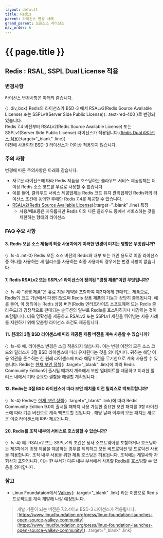 ```yaml
---
layout: default
title: Redis
parent: 라이선스 변경 사례
grand_parent: 오픈소스 라이선스
nav_order: 6
---
```

# {{ page.title }}

## Redis : RSAL, SSPL Dual License 적용
### 변경사항
라이선스 변경사항은 아래와 같습니다.


{: .div_box}
Redis의 라이선스가 BSD-3 에서  <span> RSALv2(Redis Source Available License) 또는 SSPLv1(Server Side Public License)</span>{: .text-red-400 }로 변경되었습니다.<br>
Redis 7.4 버전부터 RSALv2(Redis Source Available License) 또는 SSPLv1(Server Side Public License) 라이선스가 적용됩니다.([Redis Dual 라이선스 적용](https://redis.io/blog/redis-adopts-dual-source-available-licensing/){:target="_blank" .line})<br>
이전에 사용되던 BSD-3 라이선스가 더이상 적용되지 않습니다.<br>

### 주의 사항
변경에 따른 주의사항은 아래와 같습니다.

- 새로운 라이선스에 따라 Redis 제품을 호스팅하는 클라우드 서비스 제공업체는 더 이상 Redis 소스 코드를 무료로 사용할 수 없습니다. 
- 예를 들어, 클라우드 서비스 제공업체는 Redis 코드 유지 관리업체인 Redis와의 라이선스 조건에 동의한 후에만 Redis 7.4를 제공할 수 있습니다.
- [RSALv2(Redis Source Available License)](https://redis.com/legal/rsalv2-agreement/){:target="_blank" .line} 특징
  - 사용/배포등은 자유롭지만 Redis 이외 다른 클라우드 등에서 서비스하는 것을 제한하는 형태의 라이선스
  

### FAQ 주요 사항
#### 3. Redis 오픈 소스 제품의 최종 사용자에게 이러한 변경이 미치는 영향은 무엇입니까?
{: .fs-4 .mt-0}
Redis 오픈 소스 버전의 Redis와 내부 또는 개인 용도로 이중 라이선스 중 하나를 사용하는 새 릴리스를 사용하는 최종 사용자의 경우에는 변경 사항이 없습니다.


#### 7. Redis RSALv2 또는 SSPLv1 라이선스에 정의된 "경쟁 제품"이란 무엇입니까?
{: .fs-4}
"경쟁 제품"은 유료 지원 계약을 포함하여 제3자에게 판매되는 제품으로, Redis의 코드 기반에서 파생되었으며 Redis 상용 제품의 기능과 상당히 중복됩니다. 예를 들어, 이 정의에는 Redis 상용 버전(Redis 엔터프라이즈 소프트웨어 또는 Redis 클라우드)과 경쟁적으로 판매되는 솔루션의 일부로 Redis를 호스팅하거나 내장하는 것이 포함됩니다. 더욱 명확성을 제공하고 RSALv2 또는 SSPLv1 제한을 뛰어넘는 사용 사례를 지원하기 위해 맞춤형 라이선스 조건도 제공됩니다.


#### 11. 원래의 3절 BSD 라이센스에 따라 제공된 제품 버전을 계속 사용할 수 있습니까?
{: .fs-4}
예. 라이센스 변경은 소급 적용되지 않습니다. 이는 변경 이전의 모든 소스 코드와 릴리스가 3절 BSD 라이센스에 따라 유지된다는 것을 의미합니다. 귀하는 해당 이용 약관을 준수하는 한 원래 라이센스에 따라 해당 버전을 무기한으로 계속 사용할 수 있습니다. Redis는 [현재 보안 정책](https://github.com/redis/redis/security/policy){: .target="_blank" .link}에 따라 Redis Community Edition이 출시될 때까지 계속해서 보안 업데이트를 제공하고 이러한 릴리스 내에서 기타 중요한 결함을 해결할 계획입니다 .

#### 12. Redis는 3절 BSD 라이센스에 따라 보안 패치를 이전 릴리스로 백포트합니까?
{: .fs-4}
Redis는 [현재 보안 정책](https://github.com/redis/redis/security/policy){: .target="_blank" .link}에 따라 Redis Community Edition 9.0이 출시될 때까지 사용 가능한 중요한 보안 패치를 3항 라이선스에 따라 기존 버전으로 계속 백포트할 것입니다 . 해당 날짜 이후의 모든 패치는 새로운 이중 라이센스에 따라 제공됩니다.

#### 20. Redis를 조직 내부의 서비스로 호스팅할 수 있습니까?
{: .fs-4}
예. RSALv2 또는 SSPLv1의 조건은 당사 소프트웨어를 포함하거나 호스팅하는 제3자에게 경쟁 제품을 제공하는 경우를 제외하고 모든 비프로덕션 및 프로덕션 사용을 허용합니다. 조직 내부 사용을 위한 제품 호스팅은 허용됩니다. 조직에는 계열사와 자회사가 포함됩니다. 이는 한 부서가 다른 내부 부서에서 사용할 Redis를 호스팅할 수 있음을 의미합니다.

### 참고
- Linux Foundataion에서 [Valkey](https://valkey.io/){: .target="_blank" .link} 라는 이름으로 Redis 프로젝트를 계속 개발해 나갈 예정입니다.
> 개발 기준이 되는 버전은 7.2.4이고 BSD-3 라이선스가 적용됩니다. <br>
> [https://www.linuxfoundation.org/press/linux-foundation-launches-open-source-valkey-community](https://www.linuxfoundation.org/press/linux-foundation-launches-open-source-valkey-community){: .target="_blank" .link}
